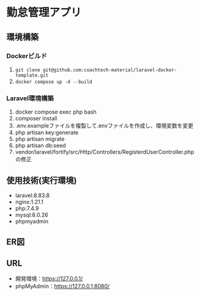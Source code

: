 # 勤怠管理アプリ

## 環境構築
### Dockerビルド
1. `git clone git@github.com:coachtech-material/laravel-docker-template.git`
1. `docker compose up -d --build`
### Laravel環境構築
1. docker compose exec php bash
1. composer install
1. .env.exampleファイルを複製して.envファイルを作成し、環境変数を変更
1. php artisan key:generate
1. php artisan migrate
1. php artisan db:seed
1. vendor/laravel/fortify/src/Http/Controllers/RegisterdUserController.phpの修正

## 使用技術(実行環境)
- laravel:8.83.8
- nginx:1.21.1
- php:7.4.9
- mysql:8.0.26
- phpmyadmin

## ER図

## URL
- 開発環境：https://127.0.0.1/
- phpMyAdmin：https://127.0.0.1:8080/
